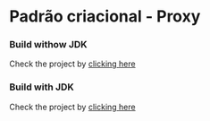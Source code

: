 # Padrão criacional - Proxy

### Build withow JDK
Check the project by [clicking here](./src/proxy/ProxyPattener.java)

### Build with JDK
Check the project by [clicking here](./src/proxyjdk/JDKDynamicProxy.java)